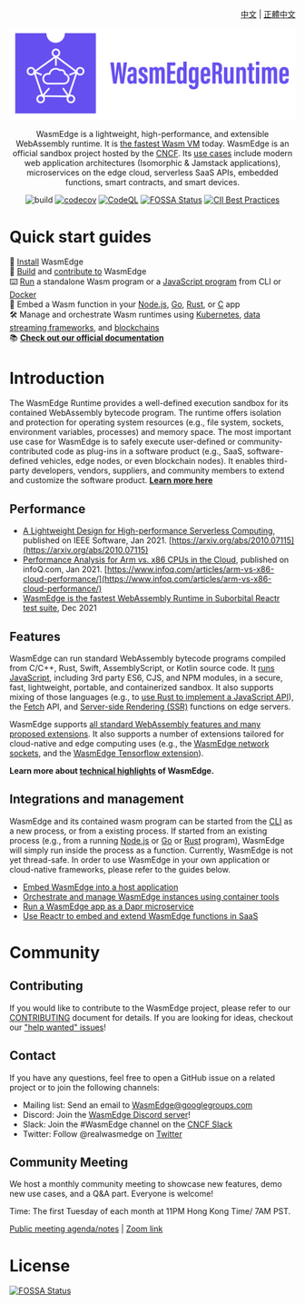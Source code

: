 <div align="right">

  [中文](README-zh.md) | [正體中文](README-zh-TW.md)

</div>

<div align="center">
  
![WasmEdge Logo](/docs/wasmedge-runtime-logo.png)

WasmEdge is a lightweight, high-performance, and extensible WebAssembly runtime. It is [the fastest Wasm VM](https://ieeexplore.ieee.org/document/9214403) today. WasmEdge is an official sandbox project hosted by the [CNCF](https://www.cncf.io/). Its [use cases](https://wasmedge.org/book/en/intro/use.html) include modern web application architectures (Isomorphic & Jamstack applications), microservices on the edge cloud, serverless SaaS APIs, embedded functions, smart contracts, and smart devices.

![build](https://github.com/WasmEdge/WasmEdge/workflows/build/badge.svg)
[![codecov](https://codecov.io/gh/WasmEdge/WasmEdge/branch/master/graph/badge.svg)](https://codecov.io/gh/WasmEdge/WasmEdge)
[![CodeQL](https://github.com/WasmEdge/WasmEdge/actions/workflows/codeql-analysis.yml/badge.svg)](https://github.com/WasmEdge/WasmEdge/actions/workflows/codeql-analysis.yml)
[![FOSSA Status](https://app.fossa.com/api/projects/git%2Bgithub.com%2FWasmEdge%2FWasmEdge.svg?type=shield)](https://app.fossa.com/projects/git%2Bgithub.com%2FWasmEdge%2FWasmEdge?ref=badge_shield)
[![CII Best Practices](https://bestpractices.coreinfrastructure.org/projects/5059/badge)](https://bestpractices.coreinfrastructure.org/projects/5059)

</div>

# Quick start guides

🚀 [Install](https://wasmedge.org/book/en/start/install.html) WasmEdge \
🤖 [Build](https://wasmedge.org/book/en/extend/build.html) and [contribute to](docs/CONTRIBUTING.md) WasmEdge \
⌨️ [Run](https://wasmedge.org/book/en/index.html#webassembly-examples) a standalone Wasm program or a [JavaScript program](https://wasmedge.org/book/en/dev/js.html) from CLI or [Docker](https://wasmedge.org/book/en/start/docker.html) \
🔌 Embed a Wasm function in your [Node.js](https://wasmedge.org/book/en/embed/node.html), [Go](https://wasmedge.org/book/en/embed/go.html), [Rust](bindings/rust/), or [C](https://wasmedge.org/book/en/embed/c.html) app \
🛠 Manage and orchestrate Wasm runtimes using [Kubernetes](https://wasmedge.org/book/en/kubernetes.html), [data streaming frameworks](https://wasmedge.org/book/en/frameworks/app/yomo.html), and [blockchains](https://medium.com/ethereum-on-steroids/running-ethereum-smart-contracts-in-a-substrate-blockchain-56fbc27fc95a) \
📚 **[Check out our official documentation](https://wasmedge.org/book/en/)**

# Introduction

The WasmEdge Runtime provides a well-defined execution sandbox for its contained WebAssembly bytecode program. The runtime offers isolation and protection for operating system resources (e.g., file system, sockets, environment variables, processes) and memory space. The most important use case for WasmEdge is to safely execute user-defined or community-contributed code as plug-ins in a software product (e.g., SaaS, software-defined vehicles, edge nodes, or even blockchain nodes). It enables third-party developers, vendors, suppliers, and community members to extend and customize the software product. **[Learn more here](https://wasmedge.org/book/en/intro/use.html)**

## Performance

* [A Lightweight Design for High-performance Serverless Computing](https://arxiv.org/abs/2010.07115), published on IEEE Software, Jan 2021. [https://arxiv.org/abs/2010.07115](https://arxiv.org/abs/2010.07115)
* [Performance Analysis for Arm vs. x86 CPUs in the Cloud](https://www.infoq.com/articles/arm-vs-x86-cloud-performance/), published on infoQ.com, Jan 2021. [https://www.infoq.com/articles/arm-vs-x86-cloud-performance/](https://www.infoq.com/articles/arm-vs-x86-cloud-performance/)
* [WasmEdge is the fastest WebAssembly Runtime in Suborbital Reactr test suite](https://blog.suborbital.dev/suborbital-wasmedge), Dec 2021

## Features

WasmEdge can run standard WebAssembly bytecode programs compiled from C/C++, Rust, Swift, AssemblyScript, or Kotlin source code. It [runs JavaScript](https://wasmedge.org/book/en/dev/js.html), including 3rd party ES6, CJS, and NPM modules, in a secure, fast, lightweight, portable, and containerized sandbox. It also supports mixing of those languages (e.g., to [use Rust to implement a JavaScript API](https://wasmedge.org/book/en/dev/js/rust.html)), the [Fetch](https://wasmedge.org/book/en/dev/js/fetch.html) API, and [Server-side Rendering (SSR)](https://wasmedge.org/book/en/dev/js/ssr.html) functions on edge servers.

WasmEdge supports [all standard WebAssembly features and many proposed extensions](https://wasmedge.org/book/en/intro/standard.html). It also supports a number of extensions tailored for cloud-native and edge computing uses (e.g., the [WasmEdge network sockets](https://wasmedge.org/book/en/dev/rust/networking.html), and the [WasmEdge Tensorflow extension](https://wasmedge.org/book/en/dev/rust/tensorflow.html)).

 **Learn more about [technical highlights](https://wasmedge.org/book/en/intro/features.html) of WasmEdge.**

## Integrations and management

WasmEdge and its contained wasm program can be started from the [CLI](https://wasmedge.org/book/en/index.html) as a new process, or from a existing process. If started from an existing process (e.g., from a running [Node.js](https://wasmedge.org/book/en/embed/node.html) or [Go](https://wasmedge.org/book/en/embed/go.html) or [Rust](bindings/rust/wasmedge-rs) program), WasmEdge will simply run inside the process as a function. Currently, WasmEdge is not yet thread-safe. In order to use WasmEdge in your own application or cloud-native frameworks, please refer to the guides below.

* [Embed WasmEdge into a host application](https://wasmedge.org/book/en/embed.html)
* [Orchestrate and manage WasmEdge instances using container tools](https://wasmedge.org/book/en/kubernetes.html)
* [Run a WasmEdge app as a Dapr microservice](https://wasmedge.org/book/en/frameworks/mesh/dapr.html)
* [Use Reactr to embed and extend WasmEdge functions in SaaS](https://wasmedge.org/book/en/frameworks/app/reactr.html)

# Community

## Contributing

If you would like to contribute to the WasmEdge project, please refer to our [CONTRIBUTING](docs/CONTRIBUTING.md) document for details. If you are looking for ideas, checkout our ["help wanted" issues](https://github.com/WasmEdge/WasmEdge/issues?q=is%3Aissue+is%3Aopen+label%3A%22help+wanted%22)!

## Contact

If you have any questions, feel free to open a GitHub issue on a related project or to join the following channels:

* Mailing list: Send an email to [WasmEdge@googlegroups.com](https://groups.google.com/g/wasmedge/)
* Discord: Join the [WasmEdge Discord server](https://discord.gg/h4KDyB8XTt)!
* Slack: Join the #WasmEdge channel on the [CNCF Slack](https://slack.cncf.io/)
* Twitter: Follow @realwasmedge on [Twitter](https://twitter.com/realwasmedge)

## Community Meeting

We host a monthly community meeting to showcase new features, demo new use cases, and a Q&A part. Everyone is welcome!

Time: The first Tuesday of each month at 11PM Hong Kong Time/ 7AM PST.

[Public meeting agenda/notes](https://docs.google.com/document/d/1iFlVl7R97Lze4RDykzElJGDjjWYDlkI8Rhf8g4dQ5Rk/edit#) | [Zoom link](https://us06web.zoom.us/j/88282362606?pwd=UFhOdzlVKyswdW43c21BKy9DdkdyUT09)

# License

[![FOSSA Status](https://app.fossa.com/api/projects/git%2Bgithub.com%2FWasmEdge%2FWasmEdge.svg?type=large)](https://app.fossa.com/projects/git%2Bgithub.com%2FWasmEdge%2FWasmEdge?ref=badge_large)
